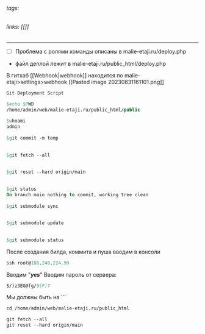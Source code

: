 ###### tags: #
###### links: [[]]
___
- [ ] Проблема с ролями
команды описаны в malie-etaji.ru/deploy.php

- файл деплой лежит в malie-etaji.ru/public_html/deploy.php

В гитхаб [[Webhook|webhook]]  находится по malie-etaji>settings>webhook
[[Pasted image 20230831161101.png]]
```pascal
Git Deployment Script

$echo $PWD  
/home/admin/web/malie-etaji.ru/public_html/public  
  
$whoami  
admin  
  
$git commit -m temp  
  
  
$git fetch --all  
  
  
$git reset --hard origin/main  
  
  
$git status  
On branch main nothing to commit, working tree clean  
  
$git submodule sync  
  
  
$git submodule update  
  
  
$git submodule status
```

После создания билда, коммита и пуша вводим в консоли 
```pascal
ssh root@188.246.224.99
```
Вводим "***yes***"
Вводим пароль от сервера:
```pascal
S/)z3EG@fg/9{P)T
```
Мы должны  быть  на ```

``` pascal
cd /home/admin/web/malie-etaji.ru/public_html
```
 
```pascal
git fetch --all
git reset --hard origin/main
```